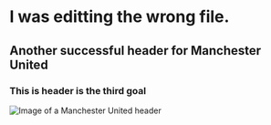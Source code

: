 # I was editting the wrong file.
## Another successful header for Manchester United
### This is header is the third goal

![Image of a Manchester United header](https://www.reuters.com/resizer/v2/3RSPQ62MHNOKHAU4GRJ3ZK2U6A.jpg?auth=03f7086736a4a58577191909ef38a13e0c3560376c5f1356ba9082ab3fb79931&width=960&quality=80)
